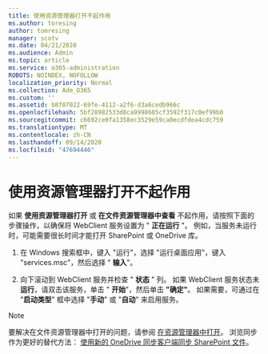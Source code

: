 ```yaml
---
title: 使用资源管理器打开不起作用
ms.author: toresing
author: tomresing
manager: scotv
ms.date: 04/21/2020
ms.audience: Admin
ms.topic: article
ms.service: o365-administration
ROBOTS: NOINDEX, NOFOLLOW
localization_priority: Normal
ms.collection: Adm_O365
ms.custom: ''
ms.assetid: b8f07022-69fe-4112-a2f6-d3a6cedb966c
ms.openlocfilehash: 5bf28982533d8ca9998605cf3592f317c0ef99b0
ms.sourcegitcommit: c6692ce0fa1358ec3529e59ca0ecdfdea4cdc759
ms.translationtype: MT
ms.contentlocale: zh-CN
ms.lasthandoff: 09/14/2020
ms.locfileid: "47694446"
---
```

# <a name="open-with-explorer-isnt-working"></a>使用资源管理器打开不起作用

如果 **使用资源管理器打开** 或 **在文件资源管理器中查看** 不起作用，请按照下面的步骤操作，以确保将 WebClient 服务设置为 " **正在运行** "。 例如，当服务未运行时，可能需要很长时间才能打开 SharePoint 或 OneDrive 库。 
  
1. 在 Windows 搜索框中，键入 "运行"，选择 "运行桌面应用"，键入 "services.msc"，然后选择 " **输入**"。
    
2. 向下滚动到 WebClient 服务并检查 " **状态** " 列。 如果 WebClient 服务状态未 **运行**，请双击该服务，单击 " **开始**"，然后单击 **"确定"**。 如果需要，可通过在 "**启动类型**" 框中选择 "**手动**" 或 "**自动**" 来启用服务。 
    
> [!NOTE]
> 要解决在文件资源管理器中打开的问题，请参阅 [在资源管理器中打开](https://go.microsoft.com/fwlink/?linkid=871665)。 浏览同步作为更好的替代方法： [使用新的 OneDrive 同步客户端同步 SharePoint 文件](https://go.microsoft.com/fwlink/?linkid=871666)。 
  


